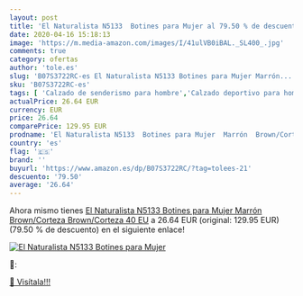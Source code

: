 ```yaml
---
layout: post
title: 'El Naturalista N5133  Botines para Mujer al 79.50 % de descuento'
date: 2020-04-16 15:18:13
image: 'https://m.media-amazon.com/images/I/41ulVB0iBAL._SL400_.jpg'
comments: true
category: ofertas
author: 'tole.es'
slug: 'B07S3722RC-es El Naturalista N5133 Botines para Mujer Marrón...'
sku: 'B07S3722RC-es'
tags: [ 'Calzado de senderismo para hombre','Calzado deportivo para hombre','Chanclas y sandalias de piscina para hombre','Zapatillas de senderismo para hombre','Zapatillas y calzado deportivo para hombre','Zapatos','Zapatos para hombre','Zapatos y complementos','botines', ]
actualPrice: 26.64 EUR
currency: EUR
price: 26.64
comparePrice: 129.95 EUR
prodname: 'El Naturalista N5133  Botines para Mujer  Marrón  Brown/Corteza Brown/Corteza   40 EU'
country: 'es'
flag: '🇪🇸'
brand: ''
buyurl: 'https://www.amazon.es/dp/B07S3722RC/?tag=tolees-21'
descuento: '79.50'
average: '26.64'
---
```


Ahora mismo tienes [El Naturalista N5133  Botines para Mujer  Marrón  Brown/Corteza Brown/Corteza   40 EU](https://www.amazon.es/dp/B07S3722RC/?tag=tolees-21) a 26.64 EUR (original: 129.95 EUR) (79.50 %  de descuento) en el siguiente enlace!

[![El Naturalista N5133  Botines para Mujer](https://m.media-amazon.com/images/I/41ulVB0iBAL._SL400_.jpg)](https://www.amazon.es/dp/B07S3722RC/?tag=tolees-21)

🔎:


[🛒 Visítala!!!](https://www.amazon.es/dp/B07S3722RC/?tag=tolees-21)
